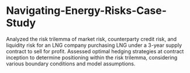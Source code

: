 # Navigating-Energy-Risks-Case-Study
Analyzed the risk trilemma of market risk, counterparty credit risk, and liquidity risk for an LNG company purchasing LNG under a 3-year supply contract to sell for profit. Assessed optimal hedging strategies at contract inception to determine positioning within the risk trilemma, considering various boundary conditions and model assumptions.
